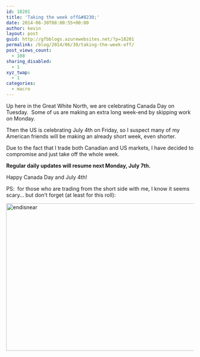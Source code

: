 ```yaml
---
id: 18201
title: 'Taking the week off&#8230;'
date: 2014-06-30T08:00:55+00:00
author: kevin
layout: post
guid: http://gfbblogs.azurewebsites.net/?p=18201
permalink: /blog/2014/06/30/taking-the-week-off/
post_views_count:
  - 108
sharing_disabled:
  - 1
xyz_twap:
  - 1
categories:
  - macro
---
```

Up here in the Great White North, we are celebrating Canada Day on Tuesday.  Some of us are making an extra long week-end by skipping work on Monday.

Then the US is celebrating July 4th on Friday, so I suspect many of my American friends will be making an already short week, even shorter.

Due to the fact that I trade both Canadian and US markets, I have decided to compromise and just take off the whole week.

**Regular daily updates will resume next Monday, July 7th.**

Happy Canada Day and July 4th!

PS:  for those who are trading from the short side with me, I know it seems scary&#8230; but don&#8217;t forget (at least for this roll):

[<img class="aligncenter size-full wp-image-18221" src="http://themacrotourist.com/blogs/2014/06/endisnear.jpg" alt="endisnear" width="529" height="397" srcset="http://themacrotourist.com/wp-content/uploads/2014/06/endisnear-300x225.jpg 300w, http://themacrotourist.com/wp-content/uploads/2014/06/endisnear.jpg 529w" sizes="(max-width: 529px) 100vw, 529px" />](http://themacrotourist.com/blogs/2014/06/endisnear.jpg)

&nbsp;

&nbsp;

&nbsp;